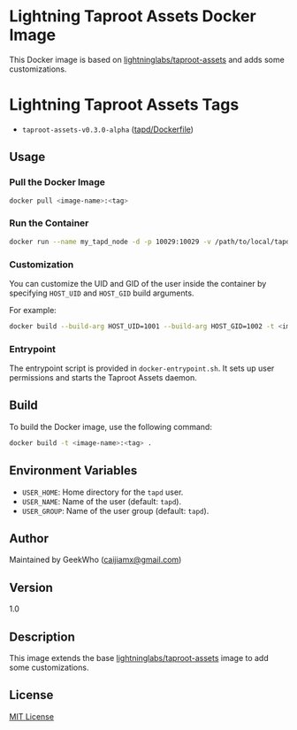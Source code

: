 # Lightning Taproot Assets Docker Image

This Docker image is based on [lightninglabs/taproot-assets](https://hub.docker.com/r/lightninglabs/taproot-assets) and adds some customizations.

# Lightning Taproot Assets Tags
- `taproot-assets-v0.3.0-alpha` ([tapd/Dockerfile](https://github.com/geekwho-eth/docker-bitcoin-core/blob/master/tapd/alpine/Dockerfile))

## Usage

### Pull the Docker Image

```bash
docker pull <image-name>:<tag>
```

### Run the Container

```bash
docker run --name my_tapd_node -d -p 10029:10029 -v /path/to/local/tapd/data:/home/tapd/.tapd <image-name>:<tag>
```

### Customization

You can customize the UID and GID of the user inside the container by specifying `HOST_UID` and `HOST_GID` build arguments.

For example:

```bash
docker build --build-arg HOST_UID=1001 --build-arg HOST_GID=1002 -t <image-name>:<tag> .
```

### Entrypoint

The entrypoint script is provided in `docker-entrypoint.sh`. It sets up user permissions and starts the Taproot Assets daemon.

## Build

To build the Docker image, use the following command:

```bash
docker build -t <image-name>:<tag> .
```

## Environment Variables

- `USER_HOME`: Home directory for the `tapd` user.
- `USER_NAME`: Name of the user (default: `tapd`).
- `USER_GROUP`: Name of the user group (default: `tapd`).

## Author

Maintained by GeekWho (<caijiamx@gmail.com>)

## Version

1.0

## Description

This image extends the base [lightninglabs/taproot-assets](https://hub.docker.com/r/lightninglabs/taproot-assets) image to add some customizations.

## License

[MIT License](../LICENSE)